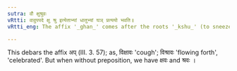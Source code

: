```yaml
---
sutra: वौ क्षुश्रुवः
vRtti: वावुपपदे क्षु श्रु इत्येताभ्यां धातुभ्यां घञ् प्रत्ययो भवति॥
vRtti_eng: The affix '_ghan_' comes after the roots '_kshu_' (to sneeze), and '_sru_' (to move and hear) when the preposition '_vi_' is in composition.

---
```

This debars the affix अप् (III. 3. 57); as, विक्षावः 'cough'; विश्रावः 'flowing forth', 'celebrated'. But when without preposition, we have क्षवः and श्रवः ।